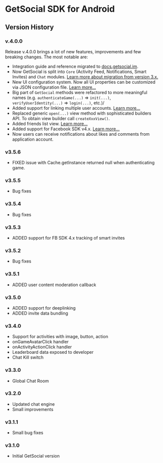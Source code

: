 # GetSocial SDK for Android

## Version History

### v.4.0.0

Release v.4.0.0 brings a lot of new features, improvements and few breaking changes. The most notable are:

+ Integration guide and reference migrated to [docs.getsocial.im](http://docs.getsocial.im).
+ Now GetSocial is split into `Core` (Activity Feed, Notifications, Smart Invites) and `Chat` modules. [Learn more about migration from version 3.x.](http://docs.getsocial.im/#upgrade-guide)
+ New UI configuration system. Now all UI properties can be customized via JSON configuration file. [Learn more...](http://docs.getsocial.im/ui-customization/#developers-guide)
+ Big part of `GetSocial` methods were refactored to more meaningful names (e.g. `authenticateGame(...)` => `init(...)`, `verifyUserIdentity(...)` => `login(...)`, etc.)/   
+ Added support for linking multiple user accounts. [Learn more...](http://docs.getsocial.im/#adding-identity-info)
+ Replaced generic `open(...)` view method with sophisticated builders API. To obtain view builder call `createXxxView()`. 
+ Added friends list view. [Learn more...](http://docs.getsocial.im/#friends-list)
+ Added support for Facebook SDK v4.x. [Learn more...](http://docs.getsocial.im/#integration-with-facebook)
+ Now users can receive notifications about likes and comments from application account.






### v3.5.6

+ FIXED issue with Cache.getInstance returned null when authenticating game.

### v3.5.5
+ Bug fixes


### v3.5.4
+ Bug fixes


### v3.5.3
+ ADDED support for FB SDK 4.x tracking of smart invites


### v3.5.2
+ Bug fixes


### v3.5.1
+ ADDED user content moderation callback


### v3.5.0
+ ADDED support for deeplinking
+ ADDED invite data bundling


### v3.4.0
+ Support for activities with image, button, action
+ onGameAvatarClick handler
+ onActivityActionClick handler
+ Leaderboard data exposed to developer
+ Chat Kill switch


### v3.3.0
+ Global Chat Room


### v3.2.0
+ Updated chat engine
+ Small improvements


### v3.1.1
+ Small bug fixes


### v3.1.0 
+ Initial GetSocial version